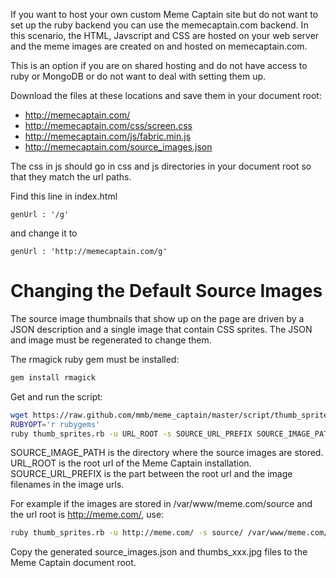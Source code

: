 If you want to host your own custom Meme Captain site but do not want to set
up the ruby backend you can use the memecaptain.com backend. In this scenario,
the HTML, Javscript and CSS are hosted on your web server and the meme images
are created on and hosted on memecaptain.com.

This is an option if you are on shared hosting and do not have access to
ruby or MongoDB or do not want to deal with setting them up.

Download the files at these locations and save them in your document root:

* http://memecaptain.com/
* http://memecaptain.com/css/screen.css
* http://memecaptain.com/js/fabric.min.js
* http://memecaptain.com/source_images.json

The css in js should go in css and js directories in your document root so
that they match the url paths.

Find this line in index.html

```
genUrl : '/g'
```

and change it to

```
genUrl : 'http://memecaptain.com/g'
```

# Changing the Default Source Images

The source image thumbnails that show up on the page are driven by a JSON
description and a single image that contain CSS sprites. The JSON and image
must be regenerated to change them.

The rmagick ruby gem must be installed:

```sh
gem install rmagick
```

Get and run the script:

```sh
wget https://raw.github.com/mmb/meme_captain/master/script/thumb_sprites.rb
RUBYOPT='r rubygems'
ruby thumb_sprites.rb -u URL_ROOT -s SOURCE_URL_PREFIX SOURCE_IMAGE_PATH/*
```

SOURCE_IMAGE_PATH is the directory where the source images are stored.
URL_ROOT is the root url of the Meme Captain installation. SOURCE_URL_PREFIX
is the part between the root url and the image filenames in the image urls.

For example if the images are stored in /var/www/meme.com/source and the
url root is http://meme.com/, use:

```sh
ruby thumb_sprites.rb -u http://meme.com/ -s source/ /var/www/meme.com/source/*
```

Copy the generated source_images.json and thumbs_xxx.jpg files to the Meme
Captain document root.
